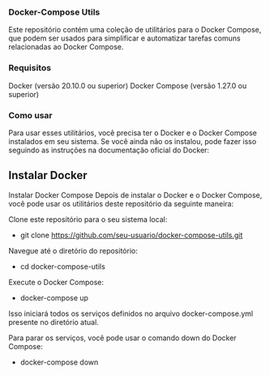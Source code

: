 ### Docker-Compose Utils

Este repositório contém uma coleção de utilitários para o Docker Compose, que podem ser usados para simplificar e automatizar tarefas comuns relacionadas ao Docker Compose.

### Requisitos

Docker (versão 20.10.0 ou superior)
Docker Compose (versão 1.27.0 ou superior)

### Como usar
Para usar esses utilitários, você precisa ter o Docker e o Docker Compose instalados em seu sistema. Se você ainda não os instalou, pode fazer isso seguindo as instruções na documentação oficial do Docker:

## Instalar Docker

Instalar Docker Compose
Depois de instalar o Docker e o Docker Compose, você pode usar os utilitários deste repositório da seguinte maneira:

Clone este repositório para o seu sistema local:
   - git clone https://github.com/seu-usuario/docker-compose-utils.git

Navegue até o diretório do repositório:
  -  cd docker-compose-utils
    
Execute o Docker Compose:
  - docker-compose up
    
Isso iniciará todos os serviços definidos no arquivo docker-compose.yml presente no diretório atual.

Para parar os serviços, você pode usar o comando down do Docker Compose:
  - docker-compose down
